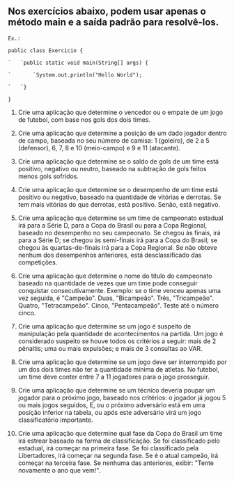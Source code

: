 ## Nos exercícios abaixo, podem usar apenas o método main e a saída padrão para resolvê-los.

```
Ex.:

public class Exercicio {

`	`public static void main(String[] args) {

`		`System.out.println("Hello World");

`	`}

}
```




1. Crie uma aplicação que determine o vencedor ou o empate de um jogo de futebol, com base nos gols dos dois times.


2. Crie uma aplicação que determine a posição de um dado jogador dentro de campo, baseada no seu número de camisa: 1 (goleiro), de 2 a 5 (defensor), 6, 7, 8 e 10 (meio-campo) e 9 e 11 (atacante).


3. Crie uma aplicação que determine se o saldo de gols de um time está positivo, negativo ou neutro, baseado na subtração de gols feitos menos gols sofridos.


4. Crie uma aplicação que determine se o desempenho de um time está positivo ou negativo, baseado na quantidade de vitórias e derrotas. Se tem mais vitórias do que derrotas, está positivo. Senão, está negativo.


5. Crie uma aplicação que determine se um time de campeonato estadual irá para a Série D, para a Copa do Brasil ou para a Copa Regional, baseado no desempenho no seu campeonato. Se chegou às finais, irá para a Série D; se chegou às semi-finais irá para a Copa do Brasil; se chegou às quartas-de-finais irá para a Copa Regional. Se não obteve nenhum dos desempenhos anteriores, está desclassificado das competições.


6. Crie uma aplicação que determine o nome do título do campeonato baseado na quantidade de vezes que um time pode conseguir conquistar consecutivamente. Exemplo: se o time venceu apenas uma vez seguida, é "Campeão". Duas, "Bicampeão". Três, "Tricampeão". Quatro, "Tetracampeão". Cinco, "Pentacampeão". Teste até o número cinco.


7. Crie uma aplicação que determine se um jogo é suspeito de manipulação pela quantidade de acontecimentos na partida. Um jogo é considerado suspeito se houve todos os critérios a seguir: mais de 2 pênaltis; uma ou mais expulsões; e mais de 3 consultas ao VAR.


8. Crie uma aplicação que determine se um jogo deve ser interrompido por um dos dois times não ter a quantidade mínima de atletas. No futebol, um time deve conter entre 7 a 11 jogadores para o jogo prosseguir.


9. Crie uma aplicação que determine se um técnico deveria poupar um jogador para o próximo jogo, baseado nos critérios: o jogador já jogou 5 ou mais jogos seguidos, E, ou o próximo adversário está em uma posição inferior na tabela, ou após este adversário virá um jogo classificatório importante.


10. Crie uma aplicação que determine qual fase da Copa do Brasil um time irá estrear baseado na forma de classificação. Se foi classificado pelo estadual, irá começar na primeira fase. Se foi classificado pela Libertadores, irá começar na segunda fase. Se é o atual campeão, irá começar na terceira fase. Se nenhuma das anteriores, exibir: "Tente novamente o ano que vem!".
